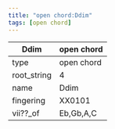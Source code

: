```yaml
---
title: "open chord:Ddim"
tags: [open chord]
---
```


|Ddim|open chord|
|---|---|
|type|open chord|
|root_string|4|
|name|Ddim|
|fingering|XX0101|
|vii??_of|Eb,Gb,A,C|


